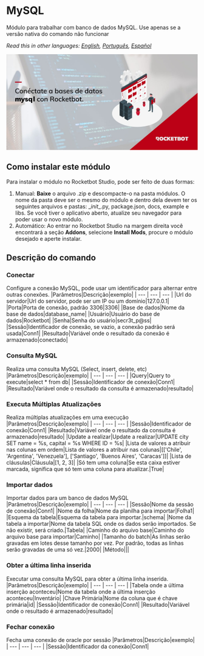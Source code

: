 



# MySQL
  
Módulo para trabalhar com banco de dados MySQL. Use apenas se a versão nativa do comando não funcionar  

*Read this in other languages: [English](Manual_mysql.md), [Português](Manual_mysql.pr.md), [Español](Manual_mysql.es.md)*
  
![banner](imgs/Banner_mysql.png)
## Como instalar este módulo
  
Para instalar o módulo no Rocketbot Studio, pode ser feito de duas formas:
1. Manual: __Baixe__ o arquivo .zip e descompacte-o na pasta módulos. O nome da pasta deve ser o mesmo do módulo e dentro dela devem ter os seguintes arquivos e pastas: \__init__.py, package.json, docs, example e libs. Se você tiver o aplicativo aberto, atualize seu navegador para poder usar o novo módulo.
2. Automático: Ao entrar no Rocketbot Studio na margem direita você encontrará a seção **Addons**, selecione **Install Mods**, procure o módulo desejado e aperte instalar.  


## Descrição do comando

### Conectar
  
Configure a conexão MySQL, pode usar um identificador para alternar entre outras conexões.
|Parâmetros|Descrição|exemplo|
| --- | --- | --- |
|Url do servidor|Url do servidor, pode ser um IP ou um domínio|127.0.0.1|
|Porta|Porta de conexão, padrão 3306|3306|
|Base de dados|Nome da base de dados|database_name|
|Usuário|Usuário do base de dados|Rocketbot|
|Senha|Senha do usuário|secr3t_p@ss|
|Sessão|Identificador de conexão, se vazio, a conexão padrão será usada|Conn1|
|Resultado|Variável onde o resultado da conexão é armazenado|conectado|

### Consulta MySQL
  
Realiza uma consulta MySQL (Select, insert, delete, etc)
|Parâmetros|Descrição|exemplo|
| --- | --- | --- |
|Query|Query to execute|select * from db|
|Sessão|Identificador de conexão|Conn1|
|Resultado|Variável onde o resultado da consulta é armazenado|resultado|

### Executa Múltiplas Atualizações
  
Realiza múltiplas atualizações em uma execução
|Parâmetros|Descrição|exemplo|
| --- | --- | --- |
|Sessão|Identificador de conexão|Conn1|
|Resultado|Variável onde o resultado da consulta é armazenado|resultado|
|Update a realizar|Update a realizar|UPDATE city SET name = %s, capital = %s WHERE ID = %s|
|Lista de valores a atribuir nas colunas em ordem|Lista de valores a atribuir nas colunas|[['Chile', 'Argentina', 'Venezuela'], ['Santiago', 'Buenos Aires', 'Caracas']]|
|Lista de cláusulas|Cláusula|[1, 2, 3]|
|Só tem uma coluna|Se esta caixa estiver marcada, significa que só tem uma coluna para atualizar.|True|

### Importar dados
  
Importar dados para um banco de dados MySQL
|Parâmetros|Descrição|exemplo|
| --- | --- | --- |
|Sessão|Nome da sessão de conexão|Conn1|
|Nome da folha|Nome da planilha para importar|Folha1|
|Esquema da tabela|Esquema da tabela para importar.|schema|
|Nome da tabela a importar|Nome da tabela SQL onde os dados serão importados. Se não existir, será criado.|Tabela|
|Caminho do arquivo base|Caminho do arquivo base para importar|Caminho|
|Tamanho do batch|As linhas serão gravadas em lotes desse tamanho por vez. Por padrão, todas as linhas serão gravadas de uma só vez.|2000|
|Método|||

### Obter a última linha inserida
  
Executar uma consulta MySQL para obter a última linha inserida.
|Parâmetros|Descrição|exemplo|
| --- | --- | --- |
|Tabela onde a última inserção aconteceu|Nome da tabela onde a última inserção aconteceu|Inventário|
|Chave Primária|Nome da coluna que é chave primária|id|
|Sessão|Identificador de conexão|Conn1|
|Resultado|Variável onde o resultado é armazenado|resultado|

### Fechar conexão
  
Fecha uma conexão de oracle por sessão
|Parâmetros|Descrição|exemplo|
| --- | --- | --- |
|Sessão|Identificador da conexão|Conn1|
